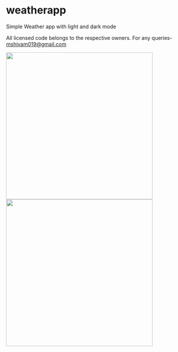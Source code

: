 # weatherapp

Simple Weather app with light and dark mode

All licensed code belongs to the respective owners. For any queries- mshivam019@gmail.com


<img src="https://github.com/mshivam019/weather-app/blob/main/Screenshot_20220129-221725.jpg" width="400"> <img src="https://github.com/mshivam019/weather-app/blob/main/Screenshot_20220129-221713.jpg" width="400">
